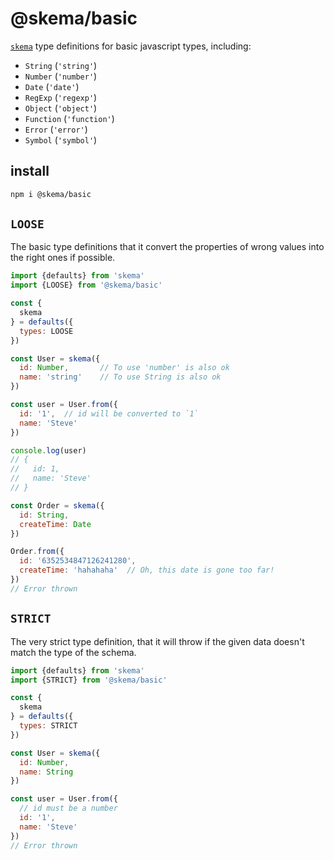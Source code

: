 # @skema/basic

[`skema`](https://github.com/kaelzhang/skema) type definitions for basic javascript types, including:

- `String` (`'string'`)
- `Number` (`'number'`)
- `Date` (`'date'`)
- `RegExp` (`'regexp'`)
- `Object` (`'object'`)
- `Function` (`'function'`)
- `Error` (`'error'`)
- `Symbol` (`'symbol'`)

## install

```sh
npm i @skema/basic
```

## `LOOSE`

The basic type definitions that it convert the properties of wrong values into the right ones if possible.

```js
import {defaults} from 'skema'
import {LOOSE} from '@skema/basic'

const {
  skema
} = defaults({
  types: LOOSE
})

const User = skema({
  id: Number,       // To use 'number' is also ok
  name: 'string'    // To use String is also ok
})

const user = User.from({
  id: '1',  // id will be converted to `1`
  name: 'Steve'
})

console.log(user)
// {
//   id: 1,
//   name: 'Steve'
// }

const Order = skema({
  id: String,
  createTime: Date
})

Order.from({
  id: '6352534847126241280',
  createTime: 'hahahaha'  // Oh, this date is gone too far!
})
// Error thrown
```

## `STRICT`

The very strict type definition, that it will throw if the given data doesn't match the type of the schema.

```js
import {defaults} from 'skema'
import {STRICT} from '@skema/basic'

const {
  skema
} = defaults({
  types: STRICT
})

const User = skema({
  id: Number,
  name: String
})

const user = User.from({
  // id must be a number
  id: '1',
  name: 'Steve'
})
// Error thrown
```
